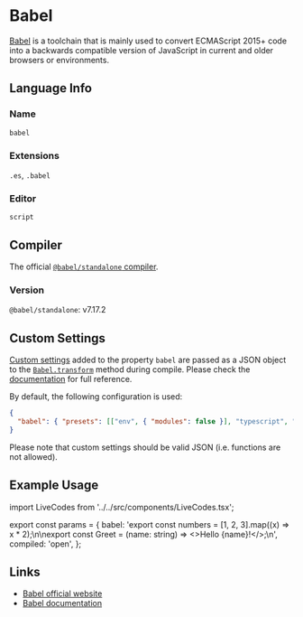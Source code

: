 # Babel

[Babel](https://babeljs.io/) is a toolchain that is mainly used to convert ECMAScript 2015+ code into a backwards compatible version of JavaScript in current and older browsers or environments.

## Language Info

### Name

`babel`

### Extensions

`.es`, `.babel`

### Editor

`script`

## Compiler

The official [`@babel/standalone` compiler](https://babeljs.io/docs/babel-standalone).

### Version

`@babel/standalone`: v7.17.2

## Custom Settings

[Custom settings](../advanced/custom-settings.md) added to the property `babel` are passed as a JSON object to the [`Babel.transform`](https://babeljs.io/docs/babel-standalone#api) method during compile. Please check the [documentation](https://babeljs.io/docs/babel-core/) for full reference.

By default, the following configuration is used:

```json
{
  "babel": { "presets": [["env", { "modules": false }], "typescript", "react"] }
}
```

Please note that custom settings should be valid JSON (i.e. functions are not allowed).

## Example Usage

import LiveCodes from '../../src/components/LiveCodes.tsx';

export const params = {
babel: 'export const numbers = [1, 2, 3].map((x) => x \* 2);\n\nexport const Greet = (name: string) => <>Hello {name}!</>;\n',
compiled: 'open',
};

<LiveCodes params={params}></LiveCodes>

## Links

- [Babel official website](https://babeljs.io/)
- [Babel documentation](https://babeljs.io/docs/)
